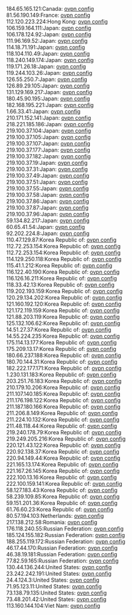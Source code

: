 184.65.165.121:Canada: [ovpn config](vpn/184_65_165_121.ovpn)  
81.56.190.149:France: [ovpn config](vpn/81_56_190_149.ovpn)  
112.120.223.224:Hong Kong: [ovpn config](vpn/112_120_223_224.ovpn)  
106.159.164.111:Japan: [ovpn config](vpn/106_159_164_111.ovpn)  
106.178.124.92:Japan: [ovpn config](vpn/106_178_124_92.ovpn)  
111.96.169.52:Japan: [ovpn config](vpn/111_96_169_52.ovpn)  
114.18.71.191:Japan: [ovpn config](vpn/114_18_71_191.ovpn)  
118.104.110.49:Japan: [ovpn config](vpn/118_104_110_49.ovpn)  
118.240.149.174:Japan: [ovpn config](vpn/118_240_149_174.ovpn)  
119.171.26.18:Japan: [ovpn config](vpn/119_171_26_18.ovpn)  
119.244.103.26:Japan: [ovpn config](vpn/119_244_103_26.ovpn)  
126.55.250.7:Japan: [ovpn config](vpn/126_55_250_7.ovpn)  
126.89.29.105:Japan: [ovpn config](vpn/126_89_29_105.ovpn)  
131.129.169.217:Japan: [ovpn config](vpn/131_129_169_217.ovpn)  
180.45.90.195:Japan: [ovpn config](vpn/180_45_90_195.ovpn)  
182.168.195.221:Japan: [ovpn config](vpn/182_168_195_221.ovpn)  
1.66.33.41:Japan: [ovpn config](vpn/1_66_33_41.ovpn)  
210.171.152.141:Japan: [ovpn config](vpn/210_171_152_141.ovpn)  
218.221.185.186:Japan: [ovpn config](vpn/218_221_185_186.ovpn)  
219.100.37.104:Japan: [ovpn config](vpn/219_100_37_104.ovpn)  
219.100.37.105:Japan: [ovpn config](vpn/219_100_37_105.ovpn)  
219.100.37.107:Japan: [ovpn config](vpn/219_100_37_107.ovpn)  
219.100.37.177:Japan: [ovpn config](vpn/219_100_37_177.ovpn)  
219.100.37.182:Japan: [ovpn config](vpn/219_100_37_182.ovpn)  
219.100.37.19:Japan: [ovpn config](vpn/219_100_37_19.ovpn)  
219.100.37.31:Japan: [ovpn config](vpn/219_100_37_31.ovpn)  
219.100.37.49:Japan: [ovpn config](vpn/219_100_37_49.ovpn)  
219.100.37.51:Japan: [ovpn config](vpn/219_100_37_51.ovpn)  
219.100.37.55:Japan: [ovpn config](vpn/219_100_37_55.ovpn)  
219.100.37.58:Japan: [ovpn config](vpn/219_100_37_58.ovpn)  
219.100.37.86:Japan: [ovpn config](vpn/219_100_37_86.ovpn)  
219.100.37.87:Japan: [ovpn config](vpn/219_100_37_87.ovpn)  
219.100.37.96:Japan: [ovpn config](vpn/219_100_37_96.ovpn)  
59.134.82.217:Japan: [ovpn config](vpn/59_134_82_217.ovpn)  
60.65.41.54:Japan: [ovpn config](vpn/60_65_41_54.ovpn)  
92.202.224.8:Japan: [ovpn config](vpn/92_202_224_8.ovpn)  
110.47.129.87:Korea Republic of: [ovpn config](vpn/110_47_129_87.ovpn)  
112.72.253.154:Korea Republic of: [ovpn config](vpn/112_72_253_154.ovpn)  
112.72.253.154:Korea Republic of: [ovpn config](vpn/112_72_253_154.ovpn)  
114.129.250.118:Korea Republic of: [ovpn config](vpn/114_129_250_118.ovpn)  
115.41.1.212:Korea Republic of: [ovpn config](vpn/115_41_1_212.ovpn)  
116.122.40.190:Korea Republic of: [ovpn config](vpn/116_122_40_190.ovpn)  
116.126.16.211:Korea Republic of: [ovpn config](vpn/116_126_16_211.ovpn)  
118.33.42.13:Korea Republic of: [ovpn config](vpn/118_33_42_13.ovpn)  
119.202.193.159:Korea Republic of: [ovpn config](vpn/119_202_193_159.ovpn)  
120.29.134.202:Korea Republic of: [ovpn config](vpn/120_29_134_202.ovpn)  
121.160.192.120:Korea Republic of: [ovpn config](vpn/121_160_192_120.ovpn)  
121.172.119.159:Korea Republic of: [ovpn config](vpn/121_172_119_159.ovpn)  
121.88.203.119:Korea Republic of: [ovpn config](vpn/121_88_203_119.ovpn)  
125.132.106.62:Korea Republic of: [ovpn config](vpn/125_132_106_62.ovpn)  
14.51.27.37:Korea Republic of: [ovpn config](vpn/14_51_27_37.ovpn)  
14.55.224.235:Korea Republic of: [ovpn config](vpn/14_55_224_235.ovpn)  
175.114.13.177:Korea Republic of: [ovpn config](vpn/175_114_13_177.ovpn)  
175.209.13.17:Korea Republic of: [ovpn config](vpn/175_209_13_17.ovpn)  
180.66.237.188:Korea Republic of: [ovpn config](vpn/180_66_237_188.ovpn)  
180.70.144.31:Korea Republic of: [ovpn config](vpn/180_70_144_31.ovpn)  
182.222.177.171:Korea Republic of: [ovpn config](vpn/182_222_177_171.ovpn)  
1.230.131.183:Korea Republic of: [ovpn config](vpn/1_230_131_183.ovpn)  
203.251.76.183:Korea Republic of: [ovpn config](vpn/203_251_76_183.ovpn)  
210.179.10.206:Korea Republic of: [ovpn config](vpn/210_179_10_206.ovpn)  
211.107.140.185:Korea Republic of: [ovpn config](vpn/211_107_140_185.ovpn)  
211.176.198.122:Korea Republic of: [ovpn config](vpn/211_176_198_122.ovpn)  
211.187.180.166:Korea Republic of: [ovpn config](vpn/211_187_180_166.ovpn)  
211.206.8.149:Korea Republic of: [ovpn config](vpn/211_206_8_149.ovpn)  
211.224.10.132:Korea Republic of: [ovpn config](vpn/211_224_10_132.ovpn)  
211.48.118.44:Korea Republic of: [ovpn config](vpn/211_48_118_44.ovpn)  
219.240.178.79:Korea Republic of: [ovpn config](vpn/219_240_178_79.ovpn)  
219.249.205.216:Korea Republic of: [ovpn config](vpn/219_249_205_216.ovpn)  
220.121.43.122:Korea Republic of: [ovpn config](vpn/220_121_43_122.ovpn)  
220.92.138.37:Korea Republic of: [ovpn config](vpn/220_92_138_37.ovpn)  
220.94.149.44:Korea Republic of: [ovpn config](vpn/220_94_149_44.ovpn)  
221.165.13.174:Korea Republic of: [ovpn config](vpn/221_165_13_174.ovpn)  
221.167.26.145:Korea Republic of: [ovpn config](vpn/221_167_26_145.ovpn)  
222.100.13.16:Korea Republic of: [ovpn config](vpn/222_100_13_16.ovpn)  
222.100.159.141:Korea Republic of: [ovpn config](vpn/222_100_159_141.ovpn)  
58.127.183.43:Korea Republic of: [ovpn config](vpn/58_127_183_43.ovpn)  
58.239.109.85:Korea Republic of: [ovpn config](vpn/58_239_109_85.ovpn)  
59.151.201.36:Korea Republic of: [ovpn config](vpn/59_151_201_36.ovpn)  
61.76.60.23:Korea Republic of: [ovpn config](vpn/61_76_60_23.ovpn)  
80.57.194.103:Netherlands: [ovpn config](vpn/80_57_194_103.ovpn)  
217.138.212.58:Romania: [ovpn config](vpn/217_138_212_58.ovpn)  
176.118.240.55:Russian Federation: [ovpn config](vpn/176_118_240_55.ovpn)  
185.124.155.182:Russian Federation: [ovpn config](vpn/185_124_155_182.ovpn)  
188.255.119.172:Russian Federation: [ovpn config](vpn/188_255_119_172.ovpn)  
46.17.44.170:Russian Federation: [ovpn config](vpn/46_17_44_170.ovpn)  
46.38.19.181:Russian Federation: [ovpn config](vpn/46_38_19_181.ovpn)  
77.82.59.165:Russian Federation: [ovpn config](vpn/77_82_59_165.ovpn)  
130.44.136.244:United States: [ovpn config](vpn/130_44_136_244.ovpn)  
23.242.242.191:United States: [ovpn config](vpn/23_242_242_191.ovpn)  
24.4.124.3:United States: [ovpn config](vpn/24_4_124_3.ovpn)  
71.95.123.11:United States: [ovpn config](vpn/71_95_123_11.ovpn)  
73.138.79.135:United States: [ovpn config](vpn/73_138_79_135.ovpn)  
73.48.201.42:United States: [ovpn config](vpn/73_48_201_42.ovpn)  
113.160.144.104:Viet Nam: [ovpn config](vpn/113_160_144_104.ovpn)  
